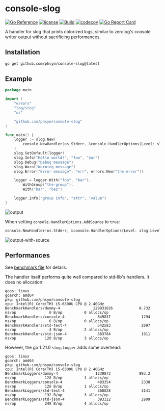 # console-slog

[![Go Reference](https://pkg.go.dev/badge/github.com/phsym/console-slog.svg)](https://pkg.go.dev/github.com/phsym/console-slog) [![license](http://img.shields.io/badge/license-MIT-red.svg?style=flat)](https://raw.githubusercontent.com/phsym/console-slog/master/LICENSE) [![Build](https://github.com/phsym/console-slog/actions/workflows/go.yml/badge.svg?branch=main)](https://github.com/phsym/slog-console/actions/workflows/go.yml) [![codecov](https://codecov.io/gh/phsym/console-slog/graph/badge.svg?token=ZIJT9L79QP)](https://codecov.io/gh/phsym/console-slog) [![Go Report Card](https://goreportcard.com/badge/github.com/phsym/console-slog)](https://goreportcard.com/report/github.com/phsym/console-slog)

A handler for slog that prints colorized logs, similar to zerolog's console writer output without sacrificing performances.

## Installation
```bash
go get github.com/phsym/console-slog@latest
```

## Example
```go
package main

import (
	"errors"
	"log/slog"
	"os"

	"github.com/phsym/console-slog"
)

func main() {
	logger := slog.New(
		console.NewHandler(os.Stderr, &console.HandlerOptions{Level: slog.LevelDebug}),
	)
	slog.SetDefault(logger)
	slog.Info("Hello world!", "foo", "bar")
	slog.Debug("Debug message")
	slog.Warn("Warning message")
	slog.Error("Error message", "err", errors.New("the error"))

	logger = logger.With("foo", "bar").
		WithGroup("the-group").
		With("bar", "baz")

	logger.Info("group info", "attr", "value")
}
```

![output](./doc/img/output.png)

When setting `console.HandlerOptions.AddSource` to `true`:
```go
console.NewHandler(os.Stderr, &console.HandlerOptions{Level: slog.LevelDebug, AddSource: true})
```
![output-with-source](./doc/img/output-with-source.png)

## Performances
See [benchmark file](./bench_test.go) for details.

The handler itself performs quite well compared to std-lib's handlers. It does no allocation:
```
goos: linux
goarch: amd64
pkg: github.com/phsym/console-slog
cpu: Intel(R) Core(TM) i5-6300U CPU @ 2.40GHz
BenchmarkHandlers/dummy-4               128931026            8.732 ns/op               0 B/op          0 allocs/op
BenchmarkHandlers/console-4               849837              1294 ns/op               0 B/op          0 allocs/op
BenchmarkHandlers/std-text-4              542583              2097 ns/op               4 B/op          2 allocs/op
BenchmarkHandlers/std-json-4              583784              1911 ns/op             120 B/op          3 allocs/op
```

However, the go 1.21.0 `slog.Logger` adds some overhead:
```
goos: linux
goarch: amd64
pkg: github.com/phsym/console-slog
cpu: Intel(R) Core(TM) i5-6300U CPU @ 2.40GHz
BenchmarkLoggers/dummy-4                 1239873             893.2 ns/op             128 B/op          1 allocs/op
BenchmarkLoggers/console-4                483354              2338 ns/op             128 B/op          1 allocs/op
BenchmarkLoggers/std-text-4               368828              3141 ns/op             132 B/op          3 allocs/op
BenchmarkLoggers/std-json-4               393322              2909 ns/op             248 B/op          4 allocs/op
```